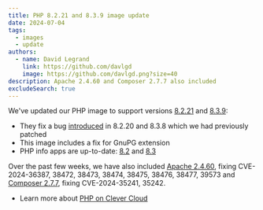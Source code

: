 ```yaml
---
title: PHP 8.2.21 and 8.3.9 image update
date: 2024-07-04
tags:
  - images
  - update
authors:
  - name: David Legrand
    link: https://github.com/davlgd
    image: https://github.com/davlgd.png?size=40
description: Apache 2.4.60 and Composer 2.7.7 also included
excludeSearch: true
---
```


We've updated our PHP image to support versions [8.2.21](https://www.php.net/ChangeLog-8.php#8.2.21) and [8.3.9](https://www.php.net/ChangeLog-8.php#8.3.9):
* They fix a bug [introduced](https://github.com/api-platform/core/issues/6416) in 8.2.20 and 8.3.8 which we had previously patched
* This image includes a fix for GnuPG extension
* PHP info apps are up-to-date: [8.2](https://php82info.cleverapps.io) and [8.3](https://php83info.cleverapps.io)

Over the past few weeks, we have also included [Apache 2.4.60](https://dlcdn.apache.org/httpd/CHANGES_2.4.60), fixing CVE-2024-36387, 38472, 38473, 38474, 38475, 38476, 38477, 39573 and [Composer 2.7.7](https://github.com/composer/composer/releases/tag/2.7.7), fixing CVE-2024-35241, 35242.

* Learn more about [PHP on Clever Cloud](../../doc/applications/php/)
